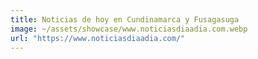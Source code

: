 ```yaml
---
title: Noticias de hoy en Cundinamarca y Fusagasuga
image: ~/assets/showcase/www.noticiasdiaadia.com.webp
url: "https://www.noticiasdiaadia.com/"
---
```

